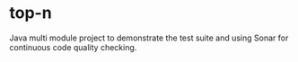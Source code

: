# top-n
Java multi module project to demonstrate the test suite and using Sonar for continuous code quality checking.
